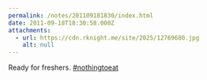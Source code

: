 ```yaml
---
permalink: /notes/201109181830/index.html
date: 2011-09-18T18:30:58.000Z
attachments:
  - url: https://cdn.rknight.me/site/2025/12769680.jpg
    alt: null
---
```


Ready for freshers. <a href="https://pixelfed.social/discover/tags/nothingtoeat?src=hash" title="#nothingtoeat" class="u-url hashtag" rel="external nofollow noopener">#nothingtoeat</a>
